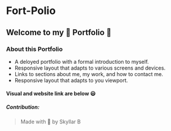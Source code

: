 # Fort-Polio
## Welcome to my 🌟 Portfolio 🌟

### About this Portfolio
* A deloyed portfolio with a formal introduction to myself.
* Responsive layout that adapts to various screens and devices.
* Links to sections about me, my work, and how to contact me.
* Responsive layout that adapts to you viewport.

#### Visual and website link are below 😃



##### Contribution:
> Made with 💖 by Skyllar B
